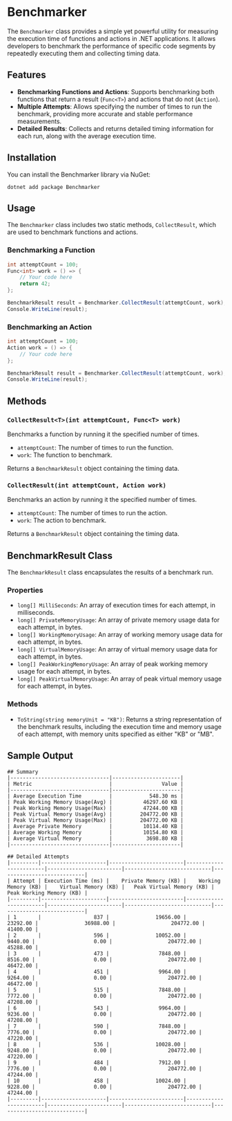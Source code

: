 # Benchmarker

The `Benchmarker` class provides a simple yet powerful utility for measuring the execution time of functions and actions in .NET applications. It allows developers to benchmark the performance of specific code segments by repeatedly executing them and collecting timing data.

## Features

- **Benchmarking Functions and Actions**: Supports benchmarking both functions that return a result (`Func<T>`) and actions that do not (`Action`).
- **Multiple Attempts**: Allows specifying the number of times to run the benchmark, providing more accurate and stable performance measurements.
- **Detailed Results**: Collects and returns detailed timing information for each run, along with the average execution time.

## Installation

You can install the Benchmarker library via NuGet:

```shell
dotnet add package Benchmarker
```


## Usage

The `Benchmarker` class includes two static methods, `CollectResult`, which are used to benchmark functions and actions.

### Benchmarking a Function

```csharp
int attemptCount = 100;
Func<int> work = () => {
    // Your code here
    return 42;
};

BenchmarkResult result = Benchmarker.CollectResult(attemptCount, work);
Console.WriteLine(result);
```

### Benchmarking an Action

```csharp
int attemptCount = 100;
Action work = () => {
    // Your code here
};

BenchmarkResult result = Benchmarker.CollectResult(attemptCount, work);
Console.WriteLine(result);
```
## Methods

### `CollectResult<T>(int attemptCount, Func<T> work)`

Benchmarks a function by running it the specified number of times.

-   `attemptCount`: The number of times to run the function.
-   `work`: The function to benchmark.

Returns a `BenchmarkResult` object containing the timing data.

### `CollectResult(int attemptCount, Action work)`

Benchmarks an action by running it the specified number of times.

-   `attemptCount`: The number of times to run the action.
-   `work`: The action to benchmark.

Returns a `BenchmarkResult` object containing the timing data.

## BenchmarkResult Class

The `BenchmarkResult` class encapsulates the results of a benchmark run.

### Properties

-   `long[] MilliSeconds`: An array of execution times for each attempt, in milliseconds.
-   `long[] PrivateMemoryUsage`: An array of private memory usage data for each attempt, in bytes.
-   `long[] WorkingMemoryUsage`: An array of working memory usage data for each attempt, in bytes.
-   `long[] VirtualMemoryUsage`: An array of virtual memory usage data for each attempt, in bytes.
-   `long[] PeakWorkingMemoryUsage`: An array of peak working memory usage for each attempt, in bytes.
-   `long[] PeakVirtualMemoryUsage`: An array of peak virtual memory usage for each attempt, in bytes.

### Methods

-   `ToString(string memoryUnit = "KB")`: Returns a string representation of the benchmark results, including the execution time and memory usage of each attempt, with memory units specified as either "KB" or "MB".

## Sample Output
```
## Summary
|--------------------------------|----------------------|
| Metric                         |                Value |
|--------------------------------|----------------------|
| Average Execution Time         |            548.30 ms |
| Peak Working Memory Usage(Avg) |          46297.60 KB |
| Peak Working Memory Usage(Max) |          47244.00 KB |
| Peak Virtual Memory Usage(Avg) |         204772.00 KB |
| Peak Virtual Memory Usage(Max) |         204772.00 KB |
| Average Private Memory         |          10114.40 KB |
| Average Working Memory         |          10154.80 KB |
| Average Virtual Memory         |           3698.80 KB |
|--------------------------------|----------------------|

## Detailed Attempts
|---------|---------------------|------------------------|------------------------|------------------------|----------------------------|----------------------------|
| Attempt | Execution Time (ms) |    Private Memory (KB) |    Working Memory (KB) |    Virtual Memory (KB) |   Peak Virtual Memory (KB) |   Peak Working Memory (KB) |
|---------|---------------------|------------------------|------------------------|------------------------|----------------------------|----------------------------|
| 1       |                 837 |               19656.00 |               23292.00 |               36988.00 |                  204772.00 |                   41400.00 |
| 2       |                 596 |               10052.00 |                9440.00 |                   0.00 |                  204772.00 |                   45288.00 |
| 3       |                 473 |                7848.00 |                8516.00 |                   0.00 |                  204772.00 |                   46472.00 |
| 4       |                 451 |                9964.00 |                9264.00 |                   0.00 |                  204772.00 |                   46472.00 |
| 5       |                 515 |                7848.00 |                7772.00 |                   0.00 |                  204772.00 |                   47208.00 |
| 6       |                 543 |                9964.00 |                9236.00 |                   0.00 |                  204772.00 |                   47208.00 |
| 7       |                 590 |                7848.00 |                7776.00 |                   0.00 |                  204772.00 |                   47220.00 |
| 8       |                 536 |               10028.00 |                9248.00 |                   0.00 |                  204772.00 |                   47220.00 |
| 9       |                 484 |                7912.00 |                7776.00 |                   0.00 |                  204772.00 |                   47244.00 |
| 10      |                 458 |               10024.00 |                9228.00 |                   0.00 |                  204772.00 |                   47244.00 |
|---------|---------------------|------------------------|------------------------|------------------------|----------------------------|----------------------------|
```
